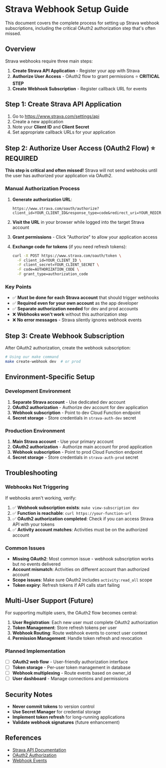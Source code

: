 # Strava Webhook Setup Guide

This document covers the complete process for setting up Strava webhook subscriptions, including the critical OAuth2 authorization step that's often missed.

## Overview

Strava webhooks require three main steps:
1. **Create Strava API Application** - Register your app with Strava
2. **Authorize User Access** - OAuth2 flow to grant permissions ⭐ **CRITICAL STEP**
3. **Create Webhook Subscription** - Register callback URL for events

## Step 1: Create Strava API Application

1. Go to https://www.strava.com/settings/api
2. Create a new application
3. Note your **Client ID** and **Client Secret**
4. Set appropriate callback URLs for your application

## Step 2: Authorize User Access (OAuth2 Flow) ⭐ **REQUIRED**

**This step is critical and often missed!** Strava will not send webhooks until the user has authorized your application via OAuth2.

### Manual Authorization Process

1. **Generate authorization URL**:
   ```
   https://www.strava.com/oauth/authorize?client_id=YOUR_CLIENT_ID&response_type=code&redirect_uri=YOUR_REDIRECT_URI&approval_prompt=force&scope=activity:read_all
   ```

2. **Visit the URL** in your browser while logged into the target Strava account

3. **Grant permissions** - Click "Authorize" to allow your application access

4. **Exchange code for tokens** (if you need refresh tokens):
   ```bash
   curl -X POST https://www.strava.com/oauth/token \
     -F client_id=YOUR_CLIENT_ID \
     -F client_secret=YOUR_CLIENT_SECRET \
     -F code=AUTHORIZATION_CODE \
     -F grant_type=authorization_code
   ```

### Key Points

- ✅ **Must be done for each Strava account** that should trigger webhooks
- ✅ **Required even for your own account** as the app developer
- ✅ **Separate authorization needed** for dev and prod accounts
- ❌ **Webhooks won't work** without this authorization step
- ❌ **No error messages** - Strava silently ignores webhook events

## Step 3: Create Webhook Subscription

After OAuth2 authorization, create the webhook subscription:

```bash
# Using our make command
make create-webhook dev  # or prod
```

## Environment-Specific Setup

### Development Environment
1. **Separate Strava account** - Use dedicated dev account
2. **OAuth2 authorization** - Authorize dev account for dev application
3. **Webhook subscription** - Point to dev Cloud Function endpoint
4. **Secret storage** - Store credentials in `strava-auth-dev` secret

### Production Environment
1. **Main Strava account** - Use your primary account
2. **OAuth2 authorization** - Authorize main account for prod application
3. **Webhook subscription** - Point to prod Cloud Function endpoint
4. **Secret storage** - Store credentials in `strava-auth-prod` secret

## Troubleshooting

### Webhooks Not Triggering

If webhooks aren't working, verify:

1. ✅ **Webhook subscription exists**: `make view-subscription dev`
2. ✅ **Function is reachable**: `curl https://your-function-url`
3. ✅ **OAuth2 authorization completed**: Check if you can access Strava API with your tokens
4. ✅ **Activity account matches**: Activities must be on the authorized account

### Common Issues

- **Missing OAuth2**: Most common issue - webhook subscription works but no events delivered
- **Account mismatch**: Activities on different account than authorized account
- **Scope issues**: Make sure OAuth2 includes `activity:read_all` scope
- **Token expiry**: Refresh tokens if API calls start failing

## Multi-User Support (Future)

For supporting multiple users, the OAuth2 flow becomes central:

1. **User Registration**: Each new user must complete OAuth2 authorization
2. **Token Management**: Store refresh tokens per user
3. **Webhook Routing**: Route webhook events to correct user context
4. **Permission Management**: Handle token refresh and revocation

### Planned Implementation

- [ ] **OAuth2 web flow** - User-friendly authorization interface
- [ ] **Token storage** - Per-user token management in database
- [ ] **Webhook multiplexing** - Route events based on owner_id
- [ ] **User dashboard** - Manage connections and permissions

## Security Notes

- **Never commit tokens** to version control
- **Use Secret Manager** for credential storage
- **Implement token refresh** for long-running applications
- **Validate webhook signatures** (future enhancement)

## References

- [Strava API Documentation](https://developers.strava.com/docs/)
- [OAuth2 Authorization](https://developers.strava.com/docs/authentication/)
- [Webhook Events](https://developers.strava.com/docs/webhooks/)
